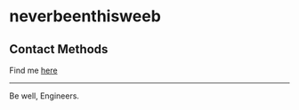 # neverbeenthisweeb

## Contact Methods

Find me [here](https://neverbeenthisweeb.github.io/)

---

Be well, Engineers.

